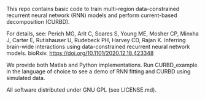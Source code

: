 This repo contains basic code to train multi-region data-constrained recurrent neural network (RNN) models and perform current-based decomposition (CURBD).

For details, see: Perich MG, Arit C, Soares S, Young ME, Mosher CP, Minxha J, Carter E, Rutishauser U, Rudebeck PH, Harvey CD, Rajan K. Inferring brain-wide interactions using data-constrained recurrent neural network models. bioRxiv. https://doi.org/10.1101/2020.12.18.423348

We provide both Matlab and Python implementations. Run CURBD_example in the language of choice to see a demo of RNN fitting and CURBD using simulated data.

All software distributed under GNU GPL (see LICENSE.md).

